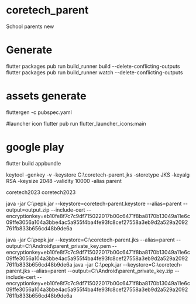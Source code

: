 # coretech_parent

School parents new

# Generate
flutter packages pub run build_runner build --delete-conflicting-outputs
flutter packages pub run build_runner watch --delete-conflicting-outputs

# assets generate
fluttergen -c pubspec.yaml

#launcher icon
flutter pub run flutter_launcher_icons:main


# google play
flutter build appbundle

keytool -genkey -v -keystore C:\\coretech-parent.jks -storetype JKS -keyalg RSA -keysize 2048 -validity 10000 -alias parent
 
coretech2023
coretech2023

java -jar C:\\pepk.jar --keystore=coretech-parent.keystore --alias=parent --output=output.zip --include-cert --encryptionkey=eb10fe8f7c7c9df715022017b00c6471f8ba8170b13049a11e6c09ffe3056a104a3bbe4ac5a955f4ba4fe93fc8cef27558a3eb9d2a529a2092761fb833b656cd48b9de6a

java -jar C:\\pepk.jar --keystore=C:\\coretech-parent.jks --alias=parent --output=C:\Android\parent_private_key.pem --encryptionkey=eb10fe8f7c7c9df715022017b00c6471f8ba8170b13049a11e6c09ffe3056a104a3bbe4ac5a955f4ba4fe93fc8cef27558a3eb9d2a529a2092761fb833b656cd48b9de6a
java -jar C:\\pepk.jar --keystore=C:\\coretech-parent.jks --alias=parent --output=C:\Android\parent_private_key.zip --include-cert --encryptionkey=eb10fe8f7c7c9df715022017b00c6471f8ba8170b13049a11e6c09ffe3056a104a3bbe4ac5a955f4ba4fe93fc8cef27558a3eb9d2a529a2092761fb833b656cd48b9de6a